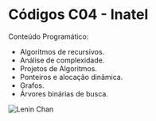 # Códigos C04 - Inatel

Conteúdo Programático:
- Algoritmos de recursivos.
- Análise de complexidade.
- Projetos de Algoritmos.
- Ponteiros e alocação dinâmica.
- Grafos.
- Árvores binárias de busca.

![Lenin Chan](https://64.media.tumblr.com/tumblr_m9yrbvwofH1rfmqsoo1_250.png)